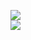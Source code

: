 [![](https://img.shields.io/badge/Made%20With-Github%20Spray-lightgrey.svg?style=for-the-badge&logo=github)](https://github.com/Annihil/github-spray#13918)  
[![](https://i.imgur.com/2DrTn0Z.gif)](https://github.com/Annihil/github-spray)
